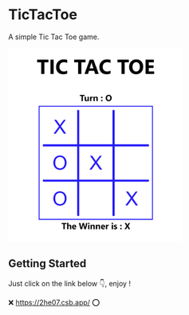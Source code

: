# TicTacToe
A simple Tic Tac Toe game.

<img src="images/1.png" width=350>

## Getting Started
Just click on the link below 👇, enjoy !

❌ https://2he07.csb.app/ ⭕
